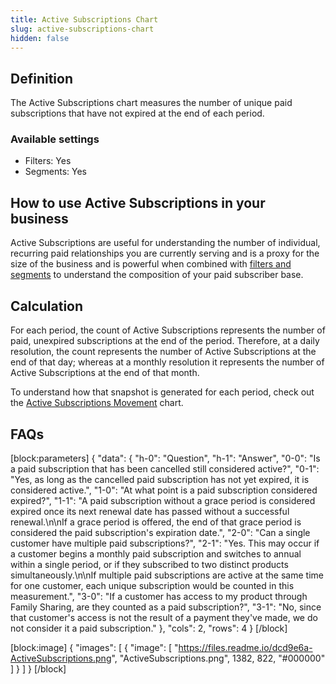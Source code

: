 ```yaml
---
title: Active Subscriptions Chart
slug: active-subscriptions-chart
hidden: false
---
```

## Definition
The Active Subscriptions chart measures the number of unique paid subscriptions that have not expired at the end of each period.

### Available settings

* Filters: Yes
* Segments: Yes

## How to use Active Subscriptions in your business
Active Subscriptions are useful for understanding the number of individual, recurring paid relationships you are currently serving and is a proxy for the size of the business and is powerful when combined with [filters and segments](doc:charts#section-filters-and-segments) to understand the composition of your paid subscriber base.

## Calculation
For each period, the count of Active Subscriptions represents the number of paid, unexpired subscriptions at the end of the period. Therefore, at a daily resolution, the count represents the number of Active Subscriptions at the end of that day; whereas at a monthly resolution it represents the number of Active Subscriptions at the end of that month.

To understand how that snapshot is generated for each period, check out the [Active Subscriptions Movement](doc:active-subscriptions-movement-chart) chart. 

## FAQs
[block:parameters]
{
  "data": {
    "h-0": "Question",
    "h-1": "Answer",
    "0-0": "Is a paid subscription that has been cancelled still considered active?",
    "0-1": "Yes, as long as the cancelled paid subscription has not yet expired, it is considered active.",
    "1-0": "At what point is a paid subscription considered expired?",
    "1-1": "A paid subscription without a grace period is considered expired once its next renewal date has passed without a successful renewal.\n\nIf a grace period is offered, the end of that grace period is considered the paid subscription's expiration date.",
    "2-0": "Can a single customer have multiple paid subscriptions?",
    "2-1": "Yes. This may occur if a customer begins a monthly paid subscription and switches to annual within a single period, or if they subscribed to two distinct products simultaneously.\n\nIf multiple paid subscriptions are active at the same time for one customer, each unique subscription would be counted in this measurement.",
    "3-0": "If a customer has access to my product through Family Sharing, are they counted as a paid subscription?",
    "3-1": "No, since that customer's access is not the result of a payment they've made, we do not consider it a paid subscription."
  },
  "cols": 2,
  "rows": 4
}
[/block]

[block:image]
{
  "images": [
    {
      "image": [
        "https://files.readme.io/dcd9e6a-ActiveSubscriptions.png",
        "ActiveSubscriptions.png",
        1382,
        822,
        "#000000"
      ]
    }
  ]
}
[/block]
